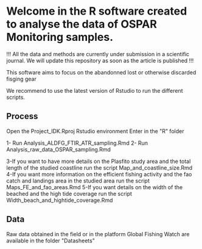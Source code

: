 # Welcome in the R software created to analyse the data of OSPAR Monitoring samples. 

!!! All the data and methods are currently under submission in a scientific journal. We will update this repository as soon as the article is published !!!

This software aims to focus on the abandonned lost or otherwise discarded fisging gear

We recommend to use the latest version of Rstudio to run the different scripts.

## Process 
Open the Project_IDK.Rproj Rstudio environment 
Enter in the "R" folder 

1- Run Analysis_ALDFG_FTIR_ATR_sampling.Rmd 
2- Run Analysis_raw_data_OSPAR_sampling.Rmd

3-If you want to have more details on the Plasfito study area and the total length of the studied coastline run the script Map_and_coastline_size.Rmd 
4-If you want more information on the efficient fishing activity and the fao catch and landings area in the studied area run the script Maps_FE_and_fao_areas.Rmd 
5-If you want details on the width of the beached and the high tide coverage run the script Width_beach_and_hightide_coverage.Rmd

## Data 
Raw data obtained in the field or in the platform Global Fishing Watch are available in the folder "Datasheets"

